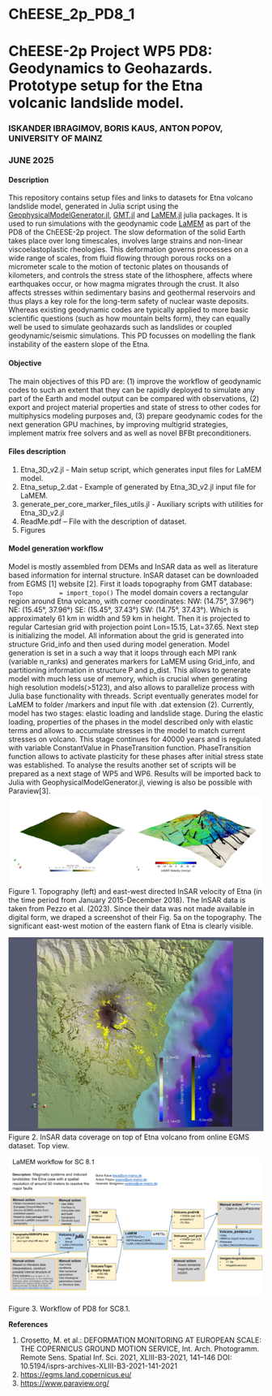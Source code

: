 # ChEESE_2p_PD8_1

# ChEESE-2p Project WP5 PD8: Geodynamics to Geohazards. Prototype setup for the Etna volcanic landslide model.

### ISKANDER IBRAGIMOV, BORIS KAUS, ANTON POPOV, UNIVERSITY OF MAINZ
### JUNE 2025
#### Description

This repository contains setup files and links to datasets for Etna volcano landslide model, generated in Julia script using the [GeophysicalModelGenerator.jl](https://github.com/JuliaGeodynamics/GeophysicalModelGenerator.jl), [GMT.jl](https://github.com/GenericMappingTools/GMT.jl) and [LaMEM.jl](https://github.com/JuliaGeodynamics/LaMEM.jl) julia packages.
It is used to run simulations with the geodynamic code [LaMEM](https://github.com/UniMainzGeo/LaMEM/) as part of the PD8 of the ChEESE-2p project.
The slow deformation of the solid Earth takes place over long timescales, involves large strains and non-linear viscoelastoplastic rheologies. This deformation governs processes on a wide range of scales, from fluid flowing through porous rocks on a micrometer scale to the motion of tectonic plates on thousands of kilometers, and controls the stress state of the lithosphere, affects where earthquakes occur, or how magma migrates through the crust. It also affects stresses within sedimentary basins and geothermal reservoirs and thus plays a key role for the long-term safety of nuclear waste deposits. Whereas existing geodynamic codes are typically applied to more basic scientific questions (such as how mountain belts form), they can equally well be used to simulate geohazards such as landslides or coupled geodynamic/seismic simulations. This PD focusses on modelling the flank instability of the eastern slope of the Etna.

#### Objective
The main objectives of this PD are: (1) improve the workflow of geodynamic codes to such an extent that they can be rapidly deployed to simulate any part of the Earth and model output can be compared with observations, (2) export and project material properties and state of stress to other codes for multiphysics modeling purposes and, (3) prepare geodynamic codes for the next generation GPU machines, by improving multigrid strategies, implement matrix free solvers and as well as novel BFBt preconditioners.

#### Files description
1. Etna_3D_v2.jl - Main setup script, which generates input files for LaMEM model.
2. Etna_setup_2.dat - Example of generated by Etna_3D_v2.jl input file for LaMEM.
3. generate_per_core_marker_files_utils.jl  - Auxiliary scripts with utilities for Etna_3D_v2.jl
4. ReadMe.pdf – File with the description of dataset.
5. Figures
   
#### Model generation workflow
Model is mostly assembled from DEMs and InSAR data as well as literature based information for internal structure. InSAR dataset can be downloaded from EGMS [1] website [2].
First it loads topography from GMT database:
`Topo          = import_topo()`
The model domain covers a rectangular region around Etna volcano, with corner coordinates:
NW: (14.75°, 37.96°)
NE: (15.45°, 37.96°)
SE: (15.45°, 37.43°)
SW: (14.75°, 37.43°).
Which is approximately 61 km in width and 59 km in height.
Then it is projected to regular Cartesian grid with projection point Lon=15.15, Lat=37.65.
Next step is initializing the model. All information about the grid is generated into structure Grid_info and then used during model generation. Model generation is set in a such a way that it loops through each MPI rank (variable n_ranks) and generates markers for LaMEM using Grid_info, and partitioning information in structure P and p_dist. This allows to generate model with much less use of memory, which is crucial when generating high resolution models(>5123), and also allows to parallelize process with Julia base functionality with threads. Script eventually generates model for LaMEM to folder /markers and input file with .dat extension (2).
Currently, model has two stages: elastic loading and landslide stage. During the elastic loading, properties of the phases in the model described only with elastic terms and allows to accumulate stresses in the model to match current stresses on volcano. This stage continues for 40000 years and is regulated with variable  ConstantValue in PhaseTransition function. PhaseTransition function allows to activate plasticity for these phases after initial stress state was established.
To analyse the results another set of scripts will be prepared as a next stage of WP5 and WP6. Results will be imported back to Julia with GeophysicalModelGenerator.jl, viewing is also be possible with Paraview[3].
![Figure1](Figure1.png)
Figure 1. Topography (left) and east-west directed InSAR velocity of Etna (in the time period from January 2015-December 2018). The InSAR data is taken from Pezzo et al. (2023). Since their data was not made available in digital form, we draped a screenshot of their Fig. 5a on the topography. The significant east-west motion of the eastern flank of Etna is clearly visible.

![Figure2](figure2.jpg)
Figure 2. InSAR data coverage on top of Etna volcano from online EGMS dataset. Top view.

![Figure3](figure3.png)
 
Figure 3. Workflow of PD8 for SC8.1.


**References**
1.	Crosetto, M. et al.: DEFORMATION MONITORING AT EUROPEAN SCALE: THE COPERNICUS GROUND MOTION SERVICE, Int. Arch. Photogramm. Remote Sens. Spatial Inf. Sci. 2021, XLIII-B3-2021, 141–146 DOI: 10.5194/isprs-archives-XLIII-B3-2021-141-2021
2.	https://egms.land.copernicus.eu/
3.	https://www.paraview.org/




